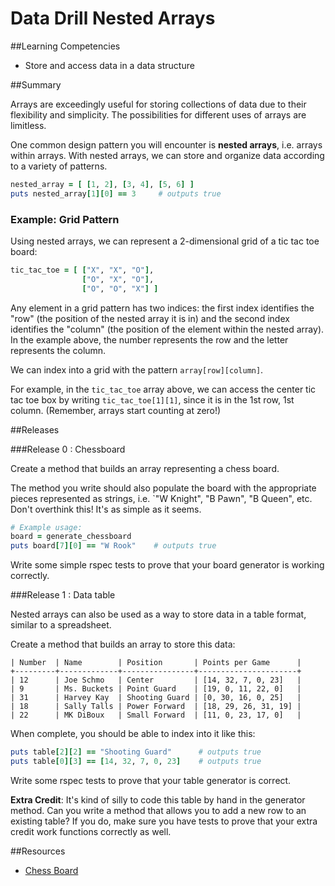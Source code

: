 # Data Drill Nested Arrays

##Learning Competencies

* Store and access data in a data structure

##Summary

Arrays are exceedingly useful for storing collections of data due to their flexibility and simplicity. The possibilities for different uses of arrays are limitless.

One common design pattern you will encounter is **nested arrays**, i.e. arrays within arrays. With nested arrays, we can store and organize data according to a variety of patterns.

```ruby
nested_array = [ [1, 2], [3, 4], [5, 6] ]
puts nested_array[1][0] == 3     # outputs true
```

### Example: Grid Pattern

Using nested arrays, we can represent a 2-dimensional grid of a tic tac toe board:

```ruby
tic_tac_toe = [ ["X", "X", "O"],
                ["O", "X", "O"],
                ["O", "O", "X"] ]
```

Any element in a grid pattern has two indices: the first index identifies the "row" (the position of the nested array it is in) and the second index identifies the "column" (the position of the element within the nested array). In the example above, the number represents the row and the letter represents the column.

We can index into a grid with the pattern `array[row][column]`.

For example, in the `tic_tac_toe` array above, we can access the center tic tac toe box by writing `tic_tac_toe[1][1]`, since it is in the 1st row, 1st column. (Remember, arrays start counting at zero!)


##Releases

###Release 0 : Chessboard

Create a method that builds an array representing a chess board.

The method you write should also populate the board with the appropriate pieces represented as strings, i.e. `"W Knight", "B Pawn", "B Queen", etc. Don't overthink this!  It's as simple as it seems.

```ruby
# Example usage:
board = generate_chessboard
puts board[7][0] == "W Rook"    # outputs true
```

Write some simple rspec tests to prove that your board generator is working correctly.

###Release 1 : Data table

Nested arrays can also be used as a way to store data in a table format, similar to a spreadsheet.

Create a method that builds an array to store this data:

```text
| Number  | Name        | Position       | Points per Game      |
+---------+-------------+----------------+----------------------+
| 12      | Joe Schmo   | Center         | [14, 32, 7, 0, 23]   |
| 9       | Ms. Buckets | Point Guard    | [19, 0, 11, 22, 0]   |
| 31      | Harvey Kay  | Shooting Guard | [0, 30, 16, 0, 25]   |
| 18      | Sally Talls | Power Forward  | [18, 29, 26, 31, 19] |
| 22      | MK DiBoux   | Small Forward  | [11, 0, 23, 17, 0]   |
```

When complete, you should be able to index into it like this:

```ruby
puts table[2][2] == "Shooting Guard"      # outputs true
puts table[0][3] == [14, 32, 7, 0, 23]    # outputs true
```

Write some rspec tests to prove that your table generator is correct.

**Extra Credit**: It's kind of silly to code this table by hand in the generator method. Can you write a method that allows you to add a new row to an existing table? If you do, make sure you have tests to prove that your extra credit work functions correctly as well.

##Resources

 * [Chess Board](http://designindevelopment.com/wp-content/uploads/2010/04/chessboard.jpg)
